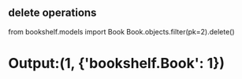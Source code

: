 ## delete operations
from bookshelf.models import Book
Book.objects.filter(pk=2).delete()
# Output:(1, {'bookshelf.Book': 1})